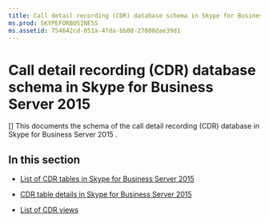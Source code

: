```yaml
---
title: Call detail recording (CDR) database schema in Skype for Business Server 2015
ms.prod: SKYPEFORBUSINESS
ms.assetid: 754642cd-051a-47da-bb08-27800dae39d1
---
```



# Call detail recording (CDR) database schema in Skype for Business Server 2015
[]
This documents the schema of the call detail recording (CDR) database in Skype for Business Server 2015 .
  
    
    


## In this section


-  [List of CDR tables in Skype for Business Server 2015](list-of-cdr-tables-in-skype-for-business-server-2015.md)
    
  
-  [CDR table details in Skype for Business Server 2015](cdr-table-details-in-skype-for-business-server-2015.md)
    
  
-  [List of CDR views](list-of-cdr-views.md)
    
  

